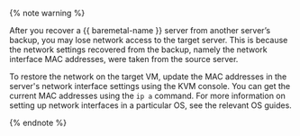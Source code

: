{% note warning %}

After you recover a {{ baremetal-name }} server from another server’s backup, you may lose network access to the target server. This is because the network settings recovered from the backup, namely the network interface MAC addresses, were taken from the source server.

To restore the network on the target VM, update the MAC addresses in the server's network interface settings using the KVM console. You can get the current MAC addresses using the `ip a` command. For more information on setting up network interfaces in a particular OS, see the relevant OS guides.

{% endnote %}